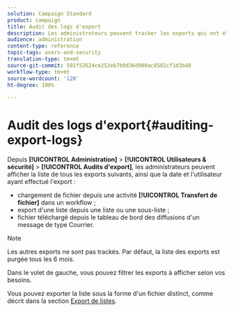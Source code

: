 ```yaml
---
solution: Campaign Standard
product: campaign
title: Audit des logs d'export
description: Les administrateurs peuvent tracker les exports qui ont été effectués depuis Adobe Campaign.
audience: administration
content-type: reference
topic-tags: users-and-security
translation-type: tm+mt
source-git-commit: 501f52624ce253eb7b0d36d908ac8502cf1d3b48
workflow-type: tm+mt
source-wordcount: '120'
ht-degree: 100%

---
```



# Audit des logs d&#39;export{#auditing-export-logs}

Depuis **[!UICONTROL Administration]** > **[!UICONTROL Utilisateurs &amp; sécurité]** > **[!UICONTROL Audits d&#39;export]**, les administrateurs peuvent afficher la liste de tous les exports suivants, ainsi que la date et l&#39;utilisateur ayant effectué l&#39;export :

* chargement de fichier depuis une activité **[!UICONTROL Transfert de fichier]** dans un workflow ;
* export d&#39;une liste depuis une liste ou une sous-liste ;
* fichier téléchargé depuis le tableau de bord des diffusions d&#39;un message de type Courrier.

>[!NOTE]
>
>Les autres exports ne sont pas trackés. Par défaut, la liste des exports est purgée tous les 6 mois.

Dans le volet de gauche, vous pouvez filtrer les exports à afficher selon vos besoins.

Vous pouvez exporter la liste sous la forme d&#39;un fichier distinct, comme décrit dans la section [Export de listes](../../automating/using/exporting-lists.md).
